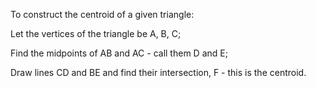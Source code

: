 To construct the centroid of a given triangle:

Let the vertices of the triangle be A, B, C;

Find the midpoints of AB and AC - call them D and E;

Draw lines CD and BE and find their intersection, F - this is the
centroid.
